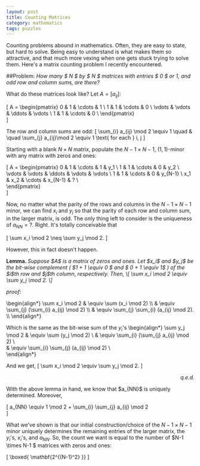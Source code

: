 ```yaml
---
layout: post
title: Counting Matrices
category: mathematics 
tags: puzzles
---
```


Counting problems abound in mathematics. Often, they are easy to state, but hard to solve. Being easy to understand is what makes them so attractive, and that much more vexing when one gets stuck trying to solve them. Here's a matrix counting problem I recently encountered.

##Problem:
*How many $ N $ by $ N $ matrices with entries $ 0 $ or $1$, and odd row and column sums, are there?*


What do these matrices look like? Let $A = [a_{ij}]:$ 

\[
	A = \begin{pmatrix}
		0  & 1  & \cdots & 1 \\
		1  & 1 &  \cdots & 0 \\
		\vdots & \vdots & \ddots & \vdots \\
		1  & 1 &  \cdots & 0 \\
	\end{pmatrix}		
\]

The row and column sums are odd: 
\[
	\sum_{i} a_{ij} \mod 2  \equiv 1  \quad \& \quad \sum_{j} a_{ij}\mod 2 \equiv 1 \text{ for each } i, j
\]

Starting with a blank $N \times N$ matrix, populate the $N-1 \times N-1$, $(1,1)$-minor with any matrix with zeros and ones: 

\[
	A = \begin{pmatrix}
		0  & 1  & \cdots & 1                         & y_1  \\
		1  & 1 &  \cdots & 0                         & y_2  \\
		\vdots & \vdots & \ddots & \vdots   & \vdots  \\
		1  & 1 &  \cdots & 0                         & y_{N-1}  \\
		x_1 & x_2  & \cdots  & x_{N-1}                     & ?   \\		
	\end{pmatrix}		
\]

Now, no matter what the parity of the rows and columns in the $N-1 \times N-1$ minor, we can find $x_i$ and $y_j$ so that the parity of each row and column sum, in the larger matrix, is odd. The only thing left to consider is the uniqueness of $a_{NN} = ?$. Right. It's totally conceivable that

\[
	\sum x_i \mod 2 \neq \sum y_j \mod 2. 
\] 

However, this in fact doesn't happen. 
<p><strong>Lemma. </strong> <em>Suppose $A$ is a matrix of zeros and ones. Let $x_i$ and $y_j$ be the bit-wise complement ( $1 + 1 \equiv 0 $ and $ 0 + 1 \equiv 1$ ) of the $i$th row and $j$th column, respectively. Then,
\[ 
	\sum x_i \mod 2 \equiv \sum y_j \mod 2. 
\]
</em></p>

<p><em>proof:</em></p>
\begin{align*}
	\sum x_i  \mod 2 &  \equiv \sum (x_i  \mod 2)  \\
								& \equiv \sum_{j} (\sum_{i} a_{ij} \mod 2) \\  
								& \equiv \sum_{j} \sum_{i} (a_{ij} \mod 2). \\  
\end{align*}

Which is the same as the bit-wise sum of the $y_i$'s
\begin{align*}
	\sum y_j  \mod 2 &  \equiv \sum (y_j  \mod 2)  \\
								& \equiv \sum_{i} (\sum_{j} a_{ij} \mod 2) \\  
								& \equiv \sum_{i} \sum_{j} (a_{ij} \mod 2) \\  
\end{align*}

And we get, 
\[ 
	\sum x_i \mod 2 \equiv \sum y_j \mod 2. 
\]
<div align="right">
	<p><em>q.e.d.</em></p>
</div>
With the above lemma in hand, we know that $a_{NN}$ is uniquely determined. Moreover, 

\[ 
	a_{NN} \equiv 1 \mod 2  + \sum_{i} \sum_{j} a_{ij} \mod 2     
\]

What we've shown is that our initial construction/choice of the $N-1 \times N-1$ minor uniquely determines the remaining entries of the larger matrix, the $y_i$'s, $x_i$'s, and $a_{NN}$. So, the count we want is equal to the number of $N-1 \times N-1 $ matrices with zeros and ones:

\[
	\boxed{ \mathbf{2^{(N-1)^2} }}
\]